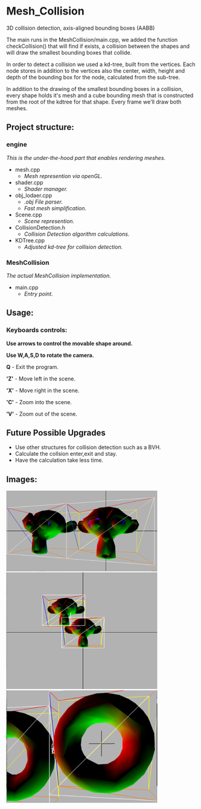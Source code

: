 # Mesh_Collision
3D collision detection, axis-aligned bounding boxes (AABB) 

The main runs in the MeshCollision/main.cpp, we added the function checkCollision() that will find if exists,
a collision between the shapes and will draw the smallest bounding boxes that collide.

In order to detect a collision we used a kd-tree, built from the vertices.
Each node stores in addition to the vertices also the center, width, height and depth of the bounding box for the node, calculated from the sub-tree.

In addition to the drawing of the smallest bounding boxes in a collision, 
every shape holds it's mesh and a cube bounding mesh that is constructed from the root of the kdtree for that shape. Every frame we'll draw both meshes.


## Project structure:

### engine
*This is the under-the-hood part that enables rendering meshes.*
- mesh.cpp
  - *Mesh represention via openGL.*
- shader.cpp
  - *Shader manager.*
- obj_lodaer.cpp
  - *.obj File parser.*
  - *Fast mesh simplification.*
- Scene.cpp 
  - *Scene represention.*
- CollisionDetection.h
  - *Collision Detection algorithm calculations.*
- KDTree.cpp
  - *Adjusted kd-tree for collision detection.*
  
### MeshCollision
*The actual MeshCollision implementation.*
- main.cpp
  - *Entry point.*


##  Usage:
### Keyboards controls:

**Use arrows to control the movable shape around.**

**Use W,A,S,D to rotate the camera.**

**Q** - Exit the program.

**'Z'** - Move left in the scene.

**'X'** - Move right in the scene.

**'C'** - Zoom into the scene.

**'V'** - Zoom out of the scene.

## Future Possible Upgrades
- Use other structures for collision detection such as a BVH.
- Calculate the collsion enter,exit and stay.
- Have the calculation take less time.

##  Images:
<img  src="Images/CollisionDetection_1.png" width="400" >
<img  src="Images/CollisionDetection_2.png" width="400" >
<img  src="Images/CollisionDetection_3.png" width="400" >

